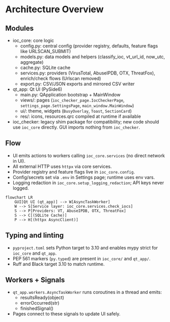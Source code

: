 # Architecture Overview

## Modules
- ioc_core: core logic
  - config.py: central config (provider registry, defaults, feature flags like URLSCAN_SUBMIT)
  - models.py: data models and helpers (classify_ioc, vt_url_id, now_utc, aggregate)
  - cache.py: SQLite cache
  - services.py: providers (VirusTotal, AbuseIPDB, OTX, ThreatFox), enrich/check flows (Urlscan removed)
  - export.py: CSV/JSON exports and mirrored CSV writer
- qt_app: Qt UI (PySide6)
  - main.py: QApplication bootstrap + MainWindow
  - views/: pages (`ioc_checker_page.IocCheckerPage`, `settings_page.SettingsPage`, `main_window.MainWindow`)
  - ui/: theme, widgets (`BusyOverlay`, `Toast`, `SectionCard`)
  - res/: icons, resources.qrc compiled at runtime if available
- ioc_checker: legacy shim package for compatibility; new code should use `ioc_core` directly. GUI imports nothing from `ioc_checker`.

## Flow
- UI emits actions to workers calling `ioc_core.services` (no direct network in UI).
- All external HTTP uses `httpx` via core services.
- Provider registry and feature flags live in `ioc_core.config`.
- Config/secrets set via `.env` in Settings page; runtime uses env vars.
- Logging redaction in `ioc_core.setup_logging_redaction`; API keys never logged.

```mermaid
flowchart LR
    GUI[Qt UI (qt_app)] --> W[AsyncTaskWorker]
    W --> S[Service layer: ioc_core.services.check_iocs]
    S --> P[Providers: VT, AbuseIPDB, OTX, ThreatFox]
    S --> C[(SQLite Cache)]
    P --> H[(httpx AsyncClient)]
```

## Typing and linting
- `pyproject.toml` sets Python target to 3.10 and enables mypy strict for `ioc_core` and `qt_app`.
- PEP 561 markers (`py.typed`) are present in `ioc_core/` and `qt_app/`.
- Ruff and Black target 3.10 to match runtime.

## Workers + Signals
- `qt_app.workers.AsyncTaskWorker` runs coroutines in a thread and emits:
  - resultsReady(object)
  - errorOccurred(str)
  - finishedSignal()
- Pages connect to these signals to update UI safely. 